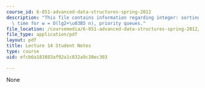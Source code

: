```yaml
---
course_id: 6-851-advanced-data-structures-spring-2012
description: "This file contains information regarding integer: sorting in linear\
  \ time for w = O(lg2+\u03B5 n), priority queues."
file_location: /coursemedia/6-851-advanced-data-structures-spring-2012/efcb6a183883af92a1c832a9c38ec303_MIT6_851S12_L14.pdf
file_type: application/pdf
layout: pdf
title: Lecture 14 Student Notes
type: course
uid: efcb6a183883af92a1c832a9c38ec303

---
```

None